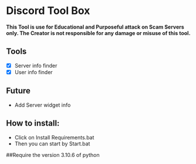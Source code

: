 # Discord Tool Box
**This Tool is use for Educational and Purposeful attack on Scam Servers only. The Creator is not responsible for any damage or misuse of this tool.**

## Tools
- [x] Server info finder
- [x] User info finder

## Future
- Add Server widget info

## How to install:
- Click on Install Requirements.bat
- Then you can start by Start.bat

##Require the version 3.10.6 of python
